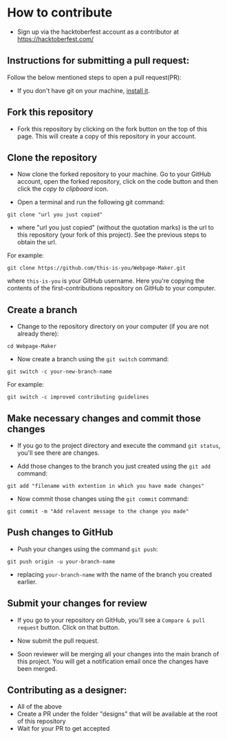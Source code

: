 # How to contribute 
- Sign up via the hacktoberfest account as a contributor at https://hacktoberfest.com/

## Instructions for submitting a pull request:

Follow the below mentioned steps to open a pull request(PR):

- If you don't have git on your machine, [install it](https://help.github.com/articles/set-up-git/).

## Fork this repository

- Fork this repository by clicking on the fork button on the top of this page.
This will create a copy of this repository in your account.

## Clone the repository

- Now clone the forked repository to your machine. Go to your GitHub account, open the forked repository, click on the code button and then click the _copy to clipboard_ icon.

- Open a terminal and run the following git command:

```
git clone "url you just copied"
```

- where "url you just copied" (without the quotation marks) is the url to this repository (your fork of this project). See the previous steps to obtain the url.

For example:

```
git clone https://github.com/this-is-you/Webpage-Maker.git
```

where `this-is-you` is your GitHub username. Here you're copying the contents of the first-contributions repository on GitHub to your computer.

## Create a branch

- Change to the repository directory on your computer (if you are not already there):

```
cd Webpage-Maker
```

- Now create a branch using the `git switch` command:

```
git switch -c your-new-branch-name
```

For example:

```
git switch -c improved contributing guidelines
```

## Make necessary changes and commit those changes

- If you go to the project directory and execute the command `git status`, you'll see there are changes.

- Add those changes to the branch you just created using the `git add` command:

```
git add "filename with extention in which you have made changes"
```

- Now commit those changes using the `git commit` command:

```
git commit -m "Add relavent message to the change you made"
```

## Push changes to GitHub

- Push your changes using the command `git push`:

```
git push origin -u your-branch-name
```

- replacing `your-branch-name` with the name of the branch you created earlier.

## Submit your changes for review

- If you go to your repository on GitHub, you'll see a `Compare & pull request` button. Click on that button.

- Now submit the pull request.

- Soon reviewer will be merging all your changes into the main branch of this project. You will get a notification email once the changes have been merged.

## Contributing as a designer:
- All of the above
- Create a PR under the folder "designs" that will be available at the root of this repository
- Wait for your PR to get accepted
